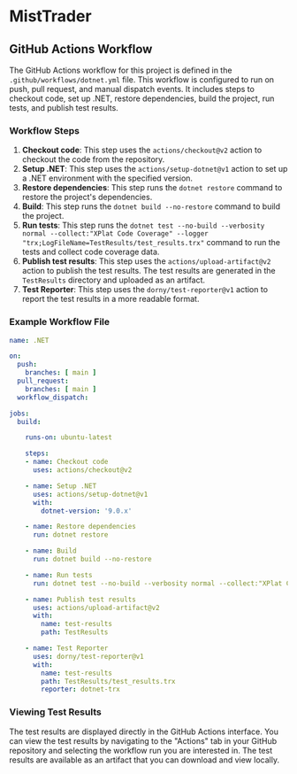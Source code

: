 # MistTrader

## GitHub Actions Workflow

The GitHub Actions workflow for this project is defined in the `.github/workflows/dotnet.yml` file. This workflow is configured to run on push, pull request, and manual dispatch events. It includes steps to checkout code, set up .NET, restore dependencies, build the project, run tests, and publish test results.

### Workflow Steps

1. **Checkout code**: This step uses the `actions/checkout@v2` action to checkout the code from the repository.
2. **Setup .NET**: This step uses the `actions/setup-dotnet@v1` action to set up a .NET environment with the specified version.
3. **Restore dependencies**: This step runs the `dotnet restore` command to restore the project's dependencies.
4. **Build**: This step runs the `dotnet build --no-restore` command to build the project.
5. **Run tests**: This step runs the `dotnet test --no-build --verbosity normal --collect:"XPlat Code Coverage" --logger "trx;LogFileName=TestResults/test_results.trx"` command to run the tests and collect code coverage data.
6. **Publish test results**: This step uses the `actions/upload-artifact@v2` action to publish the test results. The test results are generated in the `TestResults` directory and uploaded as an artifact.
7. **Test Reporter**: This step uses the `dorny/test-reporter@v1` action to report the test results in a more readable format.

### Example Workflow File

```yaml
name: .NET

on:
  push:
    branches: [ main ]
  pull_request:
    branches: [ main ]
  workflow_dispatch:

jobs:
  build:

    runs-on: ubuntu-latest

    steps:
    - name: Checkout code
      uses: actions/checkout@v2

    - name: Setup .NET
      uses: actions/setup-dotnet@v1
      with:
        dotnet-version: '9.0.x'

    - name: Restore dependencies
      run: dotnet restore

    - name: Build
      run: dotnet build --no-restore

    - name: Run tests
      run: dotnet test --no-build --verbosity normal --collect:"XPlat Code Coverage" --logger "trx;LogFileName=TestResults/test_results.trx"

    - name: Publish test results
      uses: actions/upload-artifact@v2
      with:
        name: test-results
        path: TestResults

    - name: Test Reporter
      uses: dorny/test-reporter@v1
      with:
        name: test-results
        path: TestResults/test_results.trx
        reporter: dotnet-trx
```

### Viewing Test Results

The test results are displayed directly in the GitHub Actions interface. You can view the test results by navigating to the "Actions" tab in your GitHub repository and selecting the workflow run you are interested in. The test results are available as an artifact that you can download and view locally.
